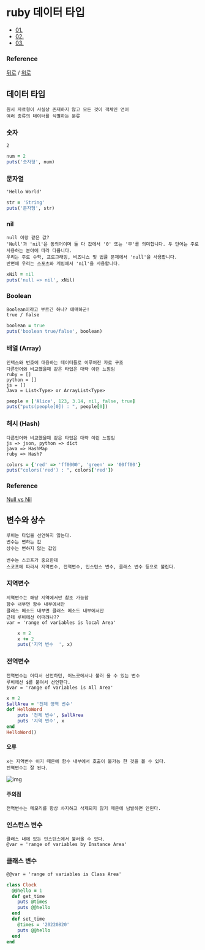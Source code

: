 # 

# ruby 데이터 타입
* [01. ](#1)
* [02. ](#2)
* [03. ](#3)

### Reference
[뒤로](../README.md) / [위로](#컨탠츠-제목)

## 데이터 타입 
    원시 자료형이 사실상 존재하지 않고 모든 것이 객체인 언어
    여러 종류의 데이터를 식별하는 분류

### 숫자
    2
```ruby
num = 2
puts('숫자형', num)
```

### 문자열
    'Hello World'
```ruby
str = 'String'
puts('문자형', str)
```

### nil
    null 이랑 같은 값?
    'Null'과 'nil'은 동의어이며 둘 다 값에서 '0' 또는 '무'를 의미합니다. 두 단어는 주로 사용하는 분야에 따라 다릅니다. 
    우리는 주로 수학, 프로그래밍, 비즈니스 및 법률 문제에서 'null'을 사용합니다. 
    반면에 우리는 스포츠와 게임에서 'nil'을 사용합니다.

```ruby
xNil = nil
puts('null => nil', xNil)
```
### Boolean
    Boolean이라고 부르긴 하나? 애매하군!
    true / false
```ruby
boolean = true
puts('boolean true/false', boolean)
```
### 배열 (Array)
    인덱스와 번호에 대응하는 데이터들로 이루어진 자료 구조
    다른언어와 비교했을때 같은 타입은 대략 이런 느낌임 
    ruby = []
    python = [] 
    js = []
    Java = List<Type> or ArrayList<Type>
```ruby
people = ['Alice', 123, 3.14, nil, false, true]
puts("puts(people[0]) : ", people[0])
```


### 해시 (Hash)
    다른언어와 비교했을때 같은 타입은 대략 이런 느낌임 
    js => json, python => dict
    java => HashMap
    ruby => Hash?
    
```ruby
colors = {'red' => 'ff0000', 'green' => '00ff00'}
puts("colors('red') : ", colors['red'])
```

### Reference
[Null vs Nil](https://grammarhow.com/null-vs-nil/)


## 변수와 상수
    루비는 타입을 선언하지 않는다. 
    변수는 변하는 값
    상수는 변하지 않는 값임
    
    변수는 스코프가 중요한데
    스코프에 따라서 지역변수, 전역변수, 인스턴스 변수, 클래스 변수 등으로 불린다.


### 지역변수
    지역변수는 해당 지역에서만 참조 가능함 
    함수 내부면 함수 내부에서만
    클래스 메소드 내부면 클래스 메소드 내부에서만
    근데 루비에선 어떠려나??
    var = 'range of variables is local Area'

```ruby
    x = 2
    x += 2
    puts('지역 변수  ', x)
```

### 전역변수
    전역변수는 어디서 선언하던, 어느곳에서나 불러 올 수 있는 변수
    루비에선 $를 붙여서 선언한다.
    $var = 'range of variables is All Area'

```ruby
x = 2
$allArea = '전체 영역 변수'
def HelloWord
    puts '전체 변수', $allArea
    puts '지역 변수', x
end
HelloWord()
```
#### 오류
    x는 지역변수 이기 때문에 함수 내부에서 호출이 불가능 한 것을 볼 수 있다.
    전역변수는 잘 된다.
![img](https://user-images.githubusercontent.com/22822369/185753382-d5c982e2-d876-429e-a1a9-213ace4be914.png)


#### 주의점
    전역변수는 메모리를 항상 차지하고 삭제되지 않기 때문에 남발하면 안된다.
    

### 인스턴스 변수
    클래스 내에 있는 인스턴스에서 불러올 수 있다.
    @var = 'range of variables by Instance Area'

### 클래스 변수
    @@var = 'range of variables is Class Area'

```ruby
class Clock
  @@hello = 1
  def get_time
    puts @times
    puts @@hello
  end
  def set_time
    @times = '20220820'
    puts @@hello
  end
end
```


